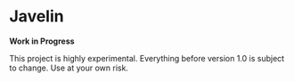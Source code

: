 # Javelin

**Work in Progress**

This project is highly experimental.
Everything before version 1.0 is subject to change.
Use at your own risk.

